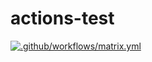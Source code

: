 # actions-test
[![.github/workflows/matrix.yml](https://github.com/lvyinggithub/actions-test/actions/workflows/matrix.yml/badge.svg?event=check_run)](https://github.com/lvyinggithub/actions-test/actions/workflows/matrix.yml)
